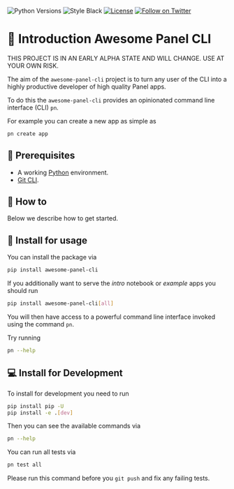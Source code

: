 ![Python Versions](https://img.shields.io/badge/3.7%20%7C%203.8%20%7C%203.9%20%7C%203.10-blue) ![Style Black](https://warehouse-camo.ingress.cmh1.psfhosted.org/fbfdc7754183ecf079bc71ddeabaf88f6cbc5c00/68747470733a2f2f696d672e736869656c64732e696f2f62616467652f636f64652532307374796c652d626c61636b2d3030303030302e737667) [![License](https://img.shields.io/badge/License-MIT%202.0-blue.svg)](https://opensource.org/licenses/Apache-2.0) [![Follow on Twitter](https://img.shields.io/twitter/follow/MarcSkovMadsen.svg?style=social)](https://twitter.com/MarcSkovMadsen)

# 🚪 Introduction Awesome Panel CLI

THIS PROJECT IS IN AN EARLY ALPHA STATE AND WILL CHANGE. USE AT YOUR OWN RISK.

The aim of the `awesome-panel-cli` project is to turn any user of the CLI into a
highly productive developer of high quality Panel apps.

To do this the `awesome-panel-cli` provides an opinionated command line interface (CLI) `pn`.

For example you can create a new app as simple as

```bash
pn create app
```

## 🧳 Prerequisites

- A working [Python](https://www.python.org/downloads/) environment.
- [Git CLI](https://git-scm.com/book/en/v2/Getting-Started-Installing-Git).

## 📙 How to

Below we describe how to get started.

## 🚀 Install for usage

You can install the package via

```bash
pip install awesome-panel-cli
```

If you additionally want to serve the *intro* notebook or *example* apps you should run

```bash
pip install awesome-panel-cli[all]
```

You will then have access to a powerful command line interface invoked using the command `pn`.

Try running

```bash
pn --help
```

## 💻 Install for Development

To install for development you need to run

```bash
pip install pip -U
pip install -e .[dev]
```

Then you can see the available commands via

```bash
pn --help
```

You can run all tests via

```bash
pn test all
```

Please run this command before you `git push` and fix any failing tests.
